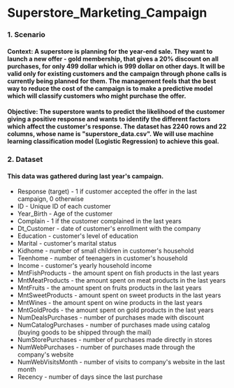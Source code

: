 # Superstore_Marketing_Campaign
###  1. Scenario
#### Context: A superstore is planning for the year-end sale. They want to launch a new offer - gold membership, that gives a 20% discount on all purchases, for only 499 dollar which is 999 dollar on other days. It will be valid only for existing customers and the campaign through phone calls is currently being planned for them. The management feels that the best way to reduce the cost of the campaign is to make a predictive model which will classify customers who might purchase the offer.
#### Objective: The superstore wants to predict the likelihood of the customer giving a positive response and wants to identify the different factors which affect the customer's response. The dataset has 2240 rows and 22 columns, whose name is "superstore_data.csv". We will use machine learning classification model (Logistic Regression) to achieve this goal.

### 2. Dataset
#### This data was gathered during last year's campaign.
- Response (target) - 1 if customer accepted the offer in the last campaign, 0 otherwise
- ID - Unique ID of each customer
- Year_Birth - Age of the customer
- Complain - 1 if the customer complained in the last years
- Dt_Customer - date of customer's enrollment with the company
- Education - customer's level of education
- Marital - customer's marital status
- Kidhome - number of small children in customer's household
- Teenhome - number of teenagers in customer's household
- Income - customer's yearly household income
- MntFishProducts - the amount spent on fish products in the last years
- MntMeatProducts - the amount spent on meat products in the last years
- MntFruits - the amount spent on fruits products in the last years
- MntSweetProducts - amount spent on sweet products in the last years
- MntWines - the amount spent on wine products in the last years
- MntGoldProds - the amount spent on gold products in the last years
- NumDealsPurchases - number of purchases made with discount
- NumCatalogPurchases - number of purchases made using catalog (buying goods to be shipped through the mail)
- NumStorePurchases - number of purchases made directly in stores
- NumWebPurchases - number of purchases made through the company's website
- NumWebVisitsMonth - number of visits to company's website in the last month
- Recency - number of days since the last purchase
